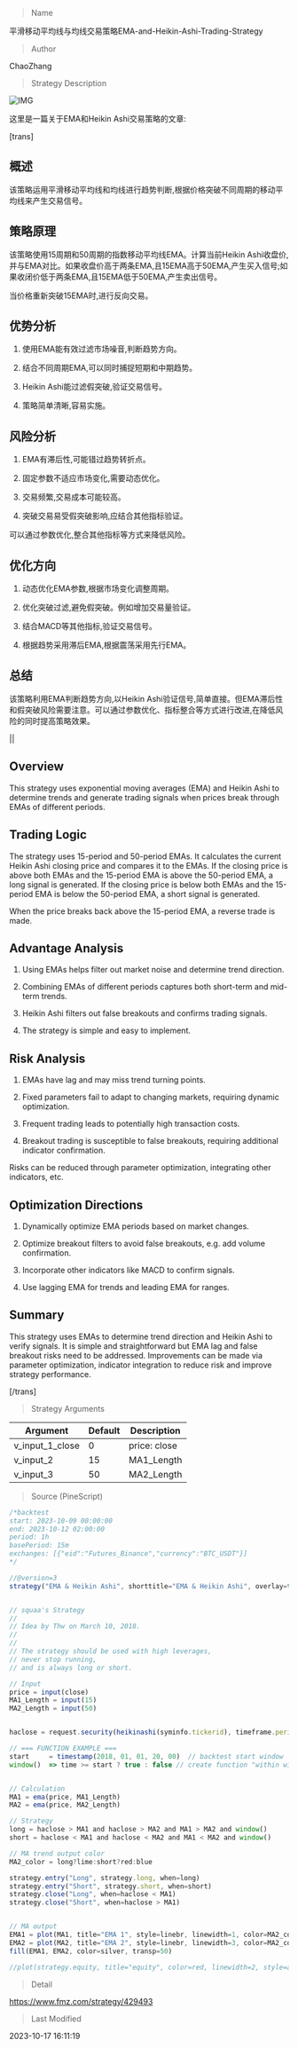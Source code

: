 
> Name

平滑移动平均线与均线交易策略EMA-and-Heikin-Ashi-Trading-Strategy

> Author

ChaoZhang

> Strategy Description

![IMG](https://www.fmz.com/upload/asset/11492f97ea9d229bb5a.png)

这里是一篇关于EMA和Heikin Ashi交易策略的文章:

[trans]


## 概述

该策略运用平滑移动平均线和均线进行趋势判断,根据价格突破不同周期的移动平均线来产生交易信号。

## 策略原理

该策略使用15周期和50周期的指数移动平均线EMA。计算当前Heikin Ashi收盘价,并与EMA对比。如果收盘价高于两条EMA,且15EMA高于50EMA,产生买入信号;如果收闭价低于两条EMA,且15EMA低于50EMA,产生卖出信号。

当价格重新突破15EMA时,进行反向交易。

## 优势分析

1. 使用EMA能有效过滤市场噪音,判断趋势方向。

2. 结合不同周期EMA,可以同时捕捉短期和中期趋势。

3. Heikin Ashi能过滤假突破,验证交易信号。 

4. 策略简单清晰,容易实施。

## 风险分析

1. EMA有滞后性,可能错过趋势转折点。

2. 固定参数不适应市场变化,需要动态优化。

3. 交易频繁,交易成本可能较高。

4. 突破交易易受假突破影响,应结合其他指标验证。

可以通过参数优化,整合其他指标等方式来降低风险。

## 优化方向 

1. 动态优化EMA参数,根据市场变化调整周期。

2. 优化突破过滤,避免假突破。例如增加交易量验证。

3. 结合MACD等其他指标,验证交易信号。

4. 根据趋势采用滞后EMA,根据震荡采用先行EMA。

## 总结

该策略利用EMA判断趋势方向,以Heikin Ashi验证信号,简单直接。但EMA滞后性和假突破风险需要注意。可以通过参数优化、指标整合等方式进行改进,在降低风险的同时提高策略效果。


||

## Overview

This strategy uses exponential moving averages (EMA) and Heikin Ashi to determine trends and generate trading signals when prices break through EMAs of different periods.

## Trading Logic

The strategy uses 15-period and 50-period EMAs. It calculates the current Heikin Ashi closing price and compares it to the EMAs. If the closing price is above both EMAs and the 15-period EMA is above the 50-period EMA, a long signal is generated. If the closing price is below both EMAs and the 15-period EMA is below the 50-period EMA, a short signal is generated.

When the price breaks back above the 15-period EMA, a reverse trade is made.

## Advantage Analysis  

1. Using EMAs helps filter out market noise and determine trend direction.

2. Combining EMAs of different periods captures both short-term and mid-term trends.

3. Heikin Ashi filters out false breakouts and confirms trading signals.

4. The strategy is simple and easy to implement.

## Risk Analysis

1. EMAs have lag and may miss trend turning points. 

2. Fixed parameters fail to adapt to changing markets, requiring dynamic optimization.

3. Frequent trading leads to potentially high transaction costs. 

4. Breakout trading is susceptible to false breakouts, requiring additional indicator confirmation.

Risks can be reduced through parameter optimization, integrating other indicators, etc.

## Optimization Directions

1. Dynamically optimize EMA periods based on market changes.

2. Optimize breakout filters to avoid false breakouts, e.g. add volume confirmation.

3. Incorporate other indicators like MACD to confirm signals.  

4. Use lagging EMA for trends and leading EMA for ranges.

## Summary

This strategy uses EMAs to determine trend direction and Heikin Ashi to verify signals. It is simple and straightforward but EMA lag and false breakout risks need to be addressed. Improvements can be made via parameter optimization, indicator integration to reduce risk and improve strategy performance.

[/trans]

> Strategy Arguments



|Argument|Default|Description|
|----|----|----|
|v_input_1_close|0|price: close|high|low|open|hl2|hlc3|hlcc4|ohlc4|
|v_input_2|15|MA1_Length|
|v_input_3|50|MA2_Length|


> Source (PineScript)

``` javascript
/*backtest
start: 2023-10-09 00:00:00
end: 2023-10-12 02:00:00
period: 1h
basePeriod: 15m
exchanges: [{"eid":"Futures_Binance","currency":"BTC_USDT"}]
*/

//@version=3
strategy("EMA & Heikin Ashi", shorttitle="EMA & Heikin Ashi", overlay=true, initial_capital=1)


// squaa's Strategy
//
// Idea by Thw on March 10, 2018.
//
//
// The strategy should be used with high leverages,
// never stop running,
// and is always long or short.

// Input
price = input(close)
MA1_Length = input(15)
MA2_Length = input(50)


haclose = request.security(heikinashi(syminfo.tickerid), timeframe.period, close)

// === FUNCTION EXAMPLE ===
start     = timestamp(2018, 01, 01, 20, 00)  // backtest start window
window()  => time >= start ? true : false // create function "within window of time"


// Calculation
MA1 = ema(price, MA1_Length)
MA2 = ema(price, MA2_Length)

// Strategy
long = haclose > MA1 and haclose > MA2 and MA1 > MA2 and window()
short = haclose < MA1 and haclose < MA2 and MA1 < MA2 and window()

// MA trend output color
MA2_color = long?lime:short?red:blue

strategy.entry("Long", strategy.long, when=long)
strategy.entry("Short", strategy.short, when=short)
strategy.close("Long", when=haclose < MA1)
strategy.close("Short", when=haclose > MA1)


// MA output
EMA1 = plot(MA1, title="EMA 1", style=linebr, linewidth=1, color=MA2_color)
EMA2 = plot(MA2, title="EMA 2", style=linebr, linewidth=3, color=MA2_color)
fill(EMA1, EMA2, color=silver, transp=50)

//plot(strategy.equity, title="equity", color=red, linewidth=2, style=areabr)
```

> Detail

https://www.fmz.com/strategy/429493

> Last Modified

2023-10-17 16:11:19
